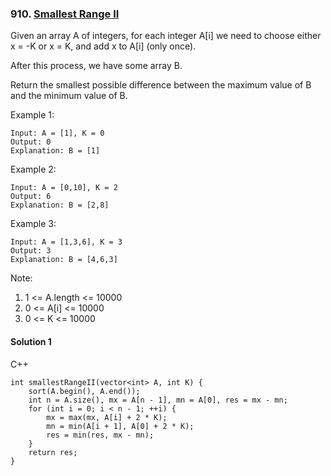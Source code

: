 ### 910\. [Smallest Range II](https://leetcode.com/problems/smallest-range-ii/)

Given an array A of integers, for each integer A[i] we need to choose either x = -K or x = K, and add x to A[i] (only once).

After this process, we have some array B.

Return the smallest possible difference between the maximum value of B and the minimum value of B.


Example 1:
```
Input: A = [1], K = 0
Output: 0
Explanation: B = [1]
```

Example 2:
```
Input: A = [0,10], K = 2
Output: 6
Explanation: B = [2,8]
```

Example 3:
```
Input: A = [1,3,6], K = 3
Output: 3
Explanation: B = [4,6,3]
```

Note:

1. 1 <= A.length <= 10000
2. 0 <= A[i] <= 10000
3. 0 <= K <= 10000


#### Solution 1


C++

```
int smallestRangeII(vector<int> A, int K) {
    sort(A.begin(), A.end());
    int n = A.size(), mx = A[n - 1], mn = A[0], res = mx - mn;
    for (int i = 0; i < n - 1; ++i) {
        mx = max(mx, A[i] + 2 * K);
        mn = min(A[i + 1], A[0] + 2 * K);
        res = min(res, mx - mn);
    }
    return res;
}
```
